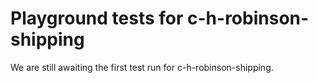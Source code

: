 # Playground tests for c-h-robinson-shipping
We are still awaiting the first test run for c-h-robinson-shipping.
